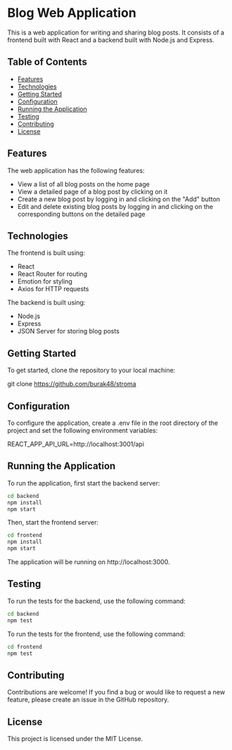 # Blog Web Application

This is a web application for writing and sharing blog posts. It consists of a frontend built with React and a backend built with Node.js and Express.

## Table of Contents

- [Features](#features)
- [Technologies](#technologies)
- [Getting Started](#getting-started)
- [Configuration](#configuration)
- [Running the Application](#running-the-application)
- [Testing](#testing)
- [Contributing](#contributing)
- [License](#license)

## Features

The web application has the following features:

- View a list of all blog posts on the home page
- View a detailed page of a blog post by clicking on it
- Create a new blog post by logging in and clicking on the "Add" button
- Edit and delete existing blog posts by logging in and clicking on the corresponding buttons on the detailed page

## Technologies

The frontend is built using:

- React
- React Router for routing
- Emotion for styling
- Axios for HTTP requests

The backend is built using:

- Node.js
- Express
- JSON Server for storing blog posts

## Getting Started

To get started, clone the repository to your local machine:

git clone https://github.com/burak48/stroma

## Configuration

To configure the application, create a .env file in the root directory of the project and set the following environment variables:

REACT_APP_API_URL=http://localhost:3001/api

## Running the Application

To run the application, first start the backend server:

```sh
cd backend
npm install
npm start
```

Then, start the frontend server:

```sh
cd frontend
npm install
npm start
```

The application will be running on http://localhost:3000.

## Testing

To run the tests for the backend, use the following command:

```sh
cd backend
npm test
```

To run the tests for the frontend, use the following command:

```sh
cd frontend
npm test
```

## Contributing

Contributions are welcome! If you find a bug or would like to request a new feature, please create an issue in the GitHub repository.

## License

This project is licensed under the MIT License.
